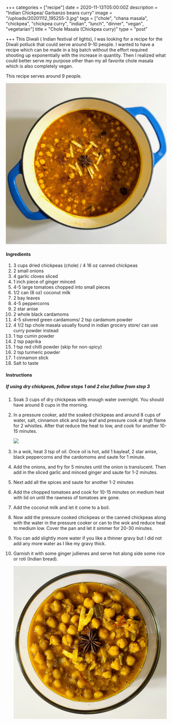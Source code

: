 +++
categories = ["recipe"]
date = 2020-11-13T05:00:00Z
description = "Indian Chickpea/ Garbanzo beans curry"
image = "/uploads/20201112_195255-3.jpg"
tags = ["chole", "chana masala", "chickpea", "chickpea curry", "indian", "lunch", "dinner", "vegan", "vegetarian"]
title = "Chole Masala (Chickpea curry)"
type = "post"

+++
This Diwali ( Indian festival of lights), I was looking for a recipe for the Diwali potluck that could serve around 9-10 people. I wanted to have a recipe which can be made in a big batch without the effort required shooting up exponentially with the increase in quantity. Then I realized what could better serve my purpose other than my all favorite chole masala which is also completely vegan.

This recipe serves around 9 people.

![](/uploads/20201112_192241-3.jpg)

#### Ingredients

 1. 3 cups dried chickpeas (chole) / 4 16 oz canned chickpeas
 2. 2 small onions
 3. 4 garlic cloves sliced
 4. 1 inch piece of ginger minced
 5. 4-5 large tomatoes chopped into small pieces
 6. 1/2 can (8 oz) coconut milk
 7. 2 bay leaves
 8. 4-5 peppercorns
 9. 2 star anise
10. 2 whole black cardamoms
11. 4-5 slivered green cardamoms/ 2 tsp cardamom powder
12. 4 1/2 tsp chole masala usually found in indian grocery store/ can use curry powder instead
13. 1 tsp cumin powder
14. 2 tsp paprika
15. 1 tsp red chilli powder (skip for non-spicy)
16. 2 tsp turmeric powder
17. 1  cinnamon stick
18. Salt to taste

#### Instructions

##### If using dry chickpeas, follow steps 1 and 2 else follow from step 3

 1. Soak 3 cups of dry chickpeas with enough water overnight. You should have around 8 cups in the morning.
 2. In a pressure cooker, add the soaked chickpeas and around 8 cups of water, salt, cinnamon stick and bay leaf and pressure cook at high flame for 2 whistles. After that reduce the heat to low, and cook for another 10-15 minutes. 

    ![](/uploads/20201112_181632-2.jpg)
 3. In a wok, heat 3 tsp of oil. Once oil is hot, add 1 bayleaf, 2 star anise, black peppercorns and the cardomoms and saute for 1 minute.
 4. Add the onions, and fry for 5 minutes until the onion is translucent. Then add in the sliced garlic and minced ginger and saute for 1-2 minutes. 
 5. Next add all the spices and saute for another 1-2 minutes
 6. Add the chopped tomatoes and cook for 10-15 minutes on medium heat with lid on until the rawness of tomatoes are gone.
 7. Add the coconut milk and let it come to a boil.
 8. Now add the pressure cooked chickpeas or the canned chickpeas along with the water in the pressure cooker or can to the wok and reduce heat to medium low. Cover the pan and let it simmer for 20-30 minutes.
 9. You can add slightly more water if you like a thinner gravy but I did not add any more water as I like my gravy thick.
10. Garnish it with some ginger jullienes and serve hot along side some rice or roti (Indian bread).

    ![](/uploads/20201112_195203-2.jpg)